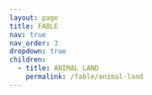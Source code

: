 ```yaml
---
layout: page
title: FABLE
nav: true
nav_order: 3
dropdown: true
children:
  - title: ANIMAL LAND
    permalink: /fable/animal-land
---
```

